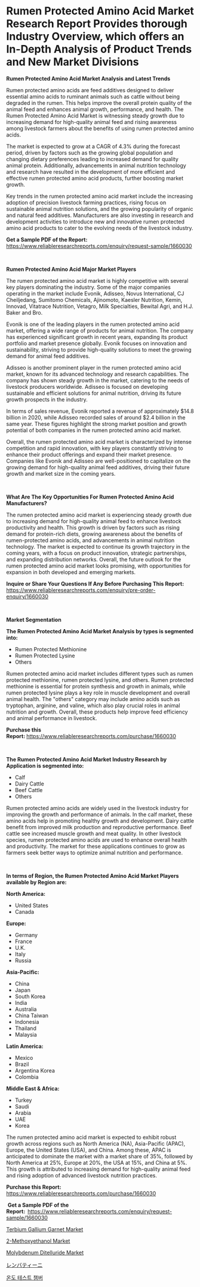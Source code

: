 <p><h1>Rumen Protected Amino Acid Market Research Report Provides thorough Industry Overview, which offers an In-Depth Analysis of Product Trends and New Market Divisions</h1></p><p><strong>Rumen Protected Amino Acid Market Analysis and Latest Trends</strong></p>
<p><p>Rumen protected amino acids are feed additives designed to deliver essential amino acids to ruminant animals such as cattle without being degraded in the rumen. This helps improve the overall protein quality of the animal feed and enhances animal growth, performance, and health. The Rumen Protected Amino Acid Market is witnessing steady growth due to increasing demand for high-quality animal feed and rising awareness among livestock farmers about the benefits of using rumen protected amino acids.</p><p>The market is expected to grow at a CAGR of 4.3% during the forecast period, driven by factors such as the growing global population and changing dietary preferences leading to increased demand for quality animal protein. Additionally, advancements in animal nutrition technology and research have resulted in the development of more efficient and effective rumen protected amino acid products, further boosting market growth.</p><p>Key trends in the rumen protected amino acid market include the increasing adoption of precision livestock farming practices, rising focus on sustainable animal nutrition solutions, and the growing popularity of organic and natural feed additives. Manufacturers are also investing in research and development activities to introduce new and innovative rumen protected amino acid products to cater to the evolving needs of the livestock industry.</p></p>
<p><strong>Get a Sample PDF of the Report:&nbsp;</strong> <a href="https://www.reliableresearchreports.com/enquiry/request-sample/1660030">https://www.reliableresearchreports.com/enquiry/request-sample/1660030</a></p>
<p>&nbsp;</p>
<p><strong>Rumen Protected Amino Acid Major Market Players</strong></p>
<p><p>The rumen protected amino acid market is highly competitive with several key players dominating the industry. Some of the major companies operating in the market include Evonik, Adisseo, Novus International, CJ Cheiljedang, Sumitomo Chemicals, Ajinomoto, Kaesler Nutrition, Kemin, Innovad, Vitatrace Nutrition, Vetagro, Milk Specialties, Bewital Agri, and H.J. Baker and Bro.</p><p>Evonik is one of the leading players in the rumen protected amino acid market, offering a wide range of products for animal nutrition. The company has experienced significant growth in recent years, expanding its product portfolio and market presence globally. Evonik focuses on innovation and sustainability, striving to provide high-quality solutions to meet the growing demand for animal feed additives.</p><p>Adisseo is another prominent player in the rumen protected amino acid market, known for its advanced technology and research capabilities. The company has shown steady growth in the market, catering to the needs of livestock producers worldwide. Adisseo is focused on developing sustainable and efficient solutions for animal nutrition, driving its future growth prospects in the industry.</p><p>In terms of sales revenue, Evonik reported a revenue of approximately $14.8 billion in 2020, while Adisseo recorded sales of around $2.4 billion in the same year. These figures highlight the strong market position and growth potential of both companies in the rumen protected amino acid market.</p><p>Overall, the rumen protected amino acid market is characterized by intense competition and rapid innovation, with key players constantly striving to enhance their product offerings and expand their market presence. Companies like Evonik and Adisseo are well-positioned to capitalize on the growing demand for high-quality animal feed additives, driving their future growth and market size in the coming years.</p></p>
<p>&nbsp;</p>
<p><strong>What Are The Key Opportunities For Rumen Protected Amino Acid Manufacturers?</strong></p>
<p><p>The rumen protected amino acid market is experiencing steady growth due to increasing demand for high-quality animal feed to enhance livestock productivity and health. This growth is driven by factors such as rising demand for protein-rich diets, growing awareness about the benefits of rumen-protected amino acids, and advancements in animal nutrition technology. The market is expected to continue its growth trajectory in the coming years, with a focus on product innovation, strategic partnerships, and expanding distribution networks. Overall, the future outlook for the rumen protected amino acid market looks promising, with opportunities for expansion in both developed and emerging markets.</p></p>
<p><strong>Inquire or Share Your Questions If Any Before Purchasing This Report:</strong> <a href="https://www.reliableresearchreports.com/enquiry/pre-order-enquiry/1660030">https://www.reliableresearchreports.com/enquiry/pre-order-enquiry/1660030</a></p>
<p>&nbsp;</p>
<p><strong>Market Segmentation</strong></p>
<p><strong>The Rumen Protected Amino Acid Market Analysis by types is segmented into:</strong></p>
<p><ul><li>Rumen Protected Methionine</li><li>Rumen Protected Lysine</li><li>Others</li></ul></p>
<p><p>Rumen protected amino acid market includes different types such as rumen protected methionine, rumen protected lysine, and others. Rumen protected methionine is essential for protein synthesis and growth in animals, while rumen protected lysine plays a key role in muscle development and overall animal health. The "others" category may include amino acids such as tryptophan, arginine, and valine, which also play crucial roles in animal nutrition and growth. Overall, these products help improve feed efficiency and animal performance in livestock.</p></p>
<p><strong>Purchase this Report:&nbsp;</strong><a href="https://www.reliableresearchreports.com/purchase/1660030">https://www.reliableresearchreports.com/purchase/1660030</a></p>
<p>&nbsp;</p>
<p><strong>The Rumen Protected Amino Acid Market Industry Research by Application is segmented into:</strong></p>
<p><ul><li>Calf</li><li>Dairy Cattle</li><li>Beef Cattle</li><li>Others</li></ul></p>
<p><p>Rumen protected amino acids are widely used in the livestock industry for improving the growth and performance of animals. In the calf market, these amino acids help in promoting healthy growth and development. Dairy cattle benefit from improved milk production and reproductive performance. Beef cattle see increased muscle growth and meat quality. In other livestock species, rumen protected amino acids are used to enhance overall health and productivity. The market for these applications continues to grow as farmers seek better ways to optimize animal nutrition and performance.</p></p>
<p>&nbsp;</p>
<p><strong>In terms of Region, the Rumen Protected Amino Acid Market Players available by Region are:</strong></p>
<p>
    <p> <strong> North America: </strong>
        <ul>
            <li>United States</li>
            <li>Canada</li>
        </ul>
        </p> 
    <p> <strong> Europe: </strong>
        <ul>
            <li>Germany</li>
            <li>France</li>
            <li>U.K.</li>
            <li>Italy</li>
            <li>Russia</li>
        </ul>
        </p> 
    <p> <strong> Asia-Pacific: </strong>
        <ul>
            <li>China</li>
            <li>Japan</li>
            <li>South Korea</li>
            <li>India</li>
            <li>Australia</li>
            <li>China Taiwan</li>
            <li>Indonesia</li>
            <li>Thailand</li>
            <li>Malaysia</li>
        </ul>
        </p> 
    <p> <strong> Latin America: </strong>
        <ul>
            <li>Mexico</li>
            <li>Brazil</li>
            <li>Argentina Korea</li>
            <li>Colombia</li>
        </ul>
        </p> 
    <p> <strong> Middle East & Africa: </strong>
        <ul>
            <li>Turkey</li>
            <li>Saudi</li>
            <li>Arabia</li>
            <li>UAE</li>
            <li>Korea</li>
        </ul>
    </p>
    </p>
<p><p>The rumen protected amino acid market is expected to exhibit robust growth across regions such as North America (NA), Asia-Pacific (APAC), Europe, the United States (USA), and China. Among these, APAC is anticipated to dominate the market with a market share of 35%, followed by North America at 25%, Europe at 20%, the USA at 15%, and China at 5%. This growth is attributed to increasing demand for high-quality animal feed and rising adoption of advanced livestock nutrition practices.</p></p>
<p><strong>Purchase this Report: </strong><a href="https://www.reliableresearchreports.com/purchase/1660030">https://www.reliableresearchreports.com/purchase/1660030</a></p>
<p>&nbsp;<strong>Get a Sample PDF of the Report:&nbsp;&nbsp;</strong><a href="https://www.reliableresearchreports.com/enquiry/request-sample/1660030">https://www.reliableresearchreports.com/enquiry/request-sample/1660030</a></p>
<p><strong></strong></p>
<p><p><a href="https://crocus-run-b5a.notion.site/Terbium-Gallium-Garnet-Market-Size-Growth-and-Forecast-from-2024-2031-64d1d46e6b6f4ed8bfc3060c4f6c4e6f">Terbium Gallium Garnet Market</a></p><p><a href="https://gratis-rainforest-2ca.notion.site/2-Methoxyethanol-Market-Offers-Provide-Insightful-Data-for-the-Time-Period-from-2024-to-2031-and-als-ea3f79960bfe4f17ad74612ee6d36408">2-Methoxyethanol Market</a></p><p><a href="https://view.publitas.com/reportprime-1/global-molybdenum-ditelluride-market-size-and-market-trends-insights-and-projections-from-2024-to-2031/">Molybdenum Ditelluride Market</a></p><p><a href="https://medium.com/@ozar19732009/%E3%83%AC%E3%83%B3%E3%83%90%E3%83%86%E3%82%A3%E3%83%8B%E5%B8%82%E5%A0%B4%E8%A6%8F%E6%A8%A1-cagr-%E3%83%88%E3%83%AC%E3%83%B3%E3%83%892024-2030-de43d5cf90c5">レンバティーニ</a></p><p><a href="https://medium.com/@kenza.eliraki/%EC%98%A8%EB%8F%84-%EC%8B%9C%ED%97%98%EC%8B%A4-%EC%8B%9C%EC%9E%A5-%EB%B3%B4%EA%B3%A0%EC%84%9C%EB%8A%94-%EC%9D%B4-%EC%8B%9C%EC%9E%A5%EC%9D%98-%EC%B5%9C%EC%8B%A0-%ED%8A%B8%EB%A0%8C%EB%93%9C%EC%99%80-%EC%84%B1%EC%9E%A5-%EA%B8%B0%ED%9A%8C%EB%A5%BC-%EB%B3%B4%EC%97%AC%EC%A4%8D%EB%8B%88%EB%8B%A4-d5a35235becf">온도 테스트 챔버</a></p></p>